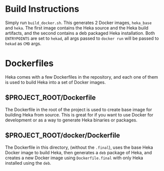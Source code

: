Build Instructions
==================

Simply run `build_docker.sh`. This generates 2 Docker images, `heka_base` and `heka`.
The first image contains the Heka source and the Heka build artifacts, and the second
contains a deb packaged Heka installation. Both `ENTRYPOINTS` are set to `hekad`,
all args passed to `docker run` will be passed to `hekad` as `CMD` args.

Dockerfiles
===========

Heka comes with a few Dockerfiles in the repository, and each one of them is used
to build Heka into a set of Docker images.

## $PROJECT_ROOT/Dockerfile

The Dockerfile in the root of the project is used to create base image for
building Heka from source. This is great for if you want to use Docker for
development or as a way to generate Heka binaries or packages.

## $PROJECT_ROOT/docker/Dockerfile

The Dockerfile in this directory, (without the `.final`), uses the base Heka
Docker image to build Heka, then generates a `deb` package of Heka, and creates
a new Docker image using `Dockerfile.final` with only Heka installed using the
`deb`.
